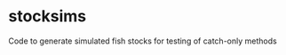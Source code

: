 stocksims
==============

Code to generate simulated fish stocks for testing of catch-only methods

